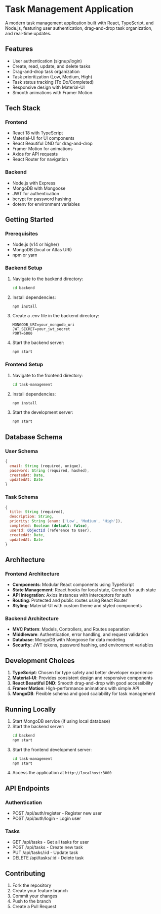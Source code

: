 # Task Management Application

A modern task management application built with React, TypeScript, and Node.js, featuring user authentication, drag-and-drop task organization, and real-time updates.

## Features

- User authentication (signup/login)
- Create, read, update, and delete tasks
- Drag-and-drop task organization
- Task prioritization (Low, Medium, High)
- Task status tracking (To Do/Completed)
- Responsive design with Material-UI
- Smooth animations with Framer Motion

## Tech Stack

### Frontend
- React 18 with TypeScript
- Material-UI for UI components
- React Beautiful DND for drag-and-drop
- Framer Motion for animations
- Axios for API requests
- React Router for navigation

### Backend
- Node.js with Express
- MongoDB with Mongoose
- JWT for authentication
- bcrypt for password hashing
- dotenv for environment variables

## Getting Started

### Prerequisites
- Node.js (v14 or higher)
- MongoDB (local or Atlas URI)
- npm or yarn

### Backend Setup

1. Navigate to the backend directory:
   ```bash
   cd backend
   ```

2. Install dependencies:
   ```bash
   npm install
   ```

3. Create a .env file in the backend directory:
   ```env
   MONGODB_URI=your_mongodb_uri
   JWT_SECRET=your_jwt_secret
   PORT=5000
   ```

4. Start the backend server:
   ```bash
   npm start
   ```

### Frontend Setup

1. Navigate to the frontend directory:
   ```bash
   cd task-management
   ```

2. Install dependencies:
   ```bash
   npm install
   ```

3. Start the development server:
   ```bash
   npm start
   ```

## Database Schema

### User Schema
```javascript
{
  email: String (required, unique),
  password: String (required, hashed),
  createdAt: Date,
  updatedAt: Date
}
```

### Task Schema
```javascript
{
  title: String (required),
  description: String,
  priority: String (enum: ['Low', 'Medium', 'High']),
  completed: Boolean (default: false),
  userId: ObjectId (reference to User),
  createdAt: Date,
  updatedAt: Date
}
```

## Architecture

### Frontend Architecture
- **Components**: Modular React components using TypeScript
- **State Management**: React hooks for local state, Context for auth state
- **API Integration**: Axios instances with interceptors for auth
- **Routing**: Protected and public routes using React Router
- **Styling**: Material-UI with custom theme and styled components

### Backend Architecture
- **MVC Pattern**: Models, Controllers, and Routes separation
- **Middleware**: Authentication, error handling, and request validation
- **Database**: MongoDB with Mongoose for data modeling
- **Security**: JWT tokens, password hashing, and environment variables

## Development Choices

1. **TypeScript**: Chosen for type safety and better developer experience
2. **Material-UI**: Provides consistent design and responsive components
3. **React Beautiful DND**: Smooth drag-and-drop with good accessibility
4. **Framer Motion**: High-performance animations with simple API
5. **MongoDB**: Flexible schema and good scalability for task management

## Running Locally

1. Start MongoDB service (if using local database)
2. Start the backend server:
   ```bash
   cd backend
   npm start
   ```
3. Start the frontend development server:
   ```bash
   cd task-management
   npm start
   ```
4. Access the application at `http://localhost:3000`

## API Endpoints

### Authentication
- POST /api/auth/register - Register new user
- POST /api/auth/login - Login user

### Tasks
- GET /api/tasks - Get all tasks for user
- POST /api/tasks - Create new task
- PUT /api/tasks/:id - Update task
- DELETE /api/tasks/:id - Delete task

## Contributing

1. Fork the repository
2. Create your feature branch
3. Commit your changes
4. Push to the branch
5. Create a Pull Request
